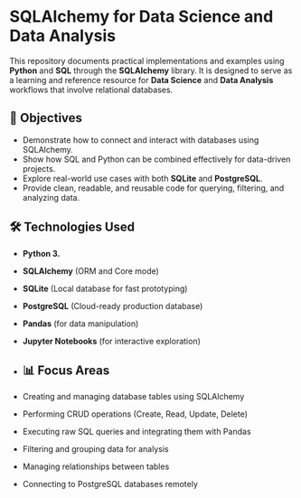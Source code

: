 
# SQLAlchemy for Data Science and Data Analysis

This repository documents practical implementations and examples using **Python** and **SQL** through the **SQLAlchemy** library. It is designed to serve as a learning and reference resource for **Data Science** and **Data Analysis** workflows that involve relational databases.

## 📌 Objectives

- Demonstrate how to connect and interact with databases using SQLAlchemy.
- Show how SQL and Python can be combined effectively for data-driven projects.
- Explore real-world use cases with both **SQLite** and **PostgreSQL**.
- Provide clean, readable, and reusable code for querying, filtering, and analyzing data.

## 🛠️ Technologies Used

- **Python 3.**  
- **SQLAlchemy** (ORM and Core mode)  
- **SQLite** (Local database for fast prototyping)  
- **PostgreSQL** (Cloud-ready production database)  
- **Pandas** (for data manipulation)  
- **Jupyter Notebooks** (for interactive exploration)

- ## 📊 Focus Areas

- Creating and managing database tables using SQLAlchemy  
- Performing CRUD operations (Create, Read, Update, Delete)  
- Executing raw SQL queries and integrating them with Pandas  
- Filtering and grouping data for analysis  
- Managing relationships between tables  
- Connecting to PostgreSQL databases remotely
